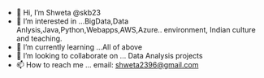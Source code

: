 - 👋 Hi, I’m Shweta @skb23
- 👀 I’m interested in ...BigData,Data Anlysis,Java,Python,Webapps,AWS,Azure.. environment, Indian culture and teaching.
- 🌱 I’m currently learning ...All of above
- 💞️ I’m looking to collaborate on ...  Data Analysis projects
- 📫 How to reach me ... email: shweta2396@gmail.com

<!---
skb23/skb23 is a ✨ special ✨ repository because its `README.md` (this file) appears on your GitHub profile.
You can click the Preview link to take a look at your changes.
--->
